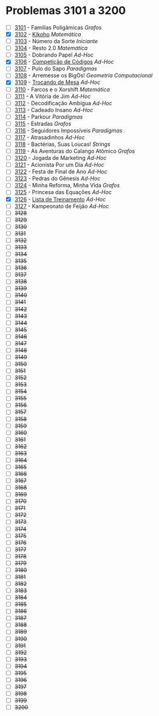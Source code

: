 # Problemas 3101 a 3200

  - [ ] [3101](https://www.urionlinejudge.com.br/judge/pt/problems/view/3101) - Famílias Poligâmicas *Grafos*
  - [x] [3102](https://www.urionlinejudge.com.br/judge/pt/problems/view/3102) - [Kikoho](https://github.com/potigol/URI-Potigol/blob/master/src/3101-3200/3102.poti) *Matemática*
  - [ ] [3103](https://www.urionlinejudge.com.br/judge/pt/problems/view/3103) - Número da Sorte *Iniciante*
  - [ ] [3104](https://www.urionlinejudge.com.br/judge/pt/problems/view/3104) - Resto 2.0 *Matemática*
  - [ ] [3105](https://www.urionlinejudge.com.br/judge/pt/problems/view/3105) - Dobrando Papel *Ad-Hoc*
  - [x] [3106](https://www.urionlinejudge.com.br/judge/pt/problems/view/3106) - [Competição de Códigos](https://github.com/potigol/URI-Potigol/blob/master/src/3101-3200/3106.poti) *Ad-Hoc*
  - [ ] [3107](https://www.urionlinejudge.com.br/judge/pt/problems/view/3107) - Pulo do Sapo *Paradigmas*
  - [ ] [3108](https://www.urionlinejudge.com.br/judge/pt/problems/view/3108) - Arremesse os BigOs! *Geometria Computacional*
  - [x] [3109](https://www.urionlinejudge.com.br/judge/pt/problems/view/3109) - [Trocando de Mesa](https://github.com/potigol/URI-Potigol/blob/master/src/3101-3200/3109.poti) *Ad-Hoc*
  - [ ] [3110](https://www.urionlinejudge.com.br/judge/pt/problems/view/3110) - Farcos e o Xorshift *Matemática*
  - [ ] [3111](https://www.urionlinejudge.com.br/judge/pt/problems/view/3111) - A Vitória de Jim *Ad-Hoc*
  - [ ] [3112](https://www.urionlinejudge.com.br/judge/pt/problems/view/3112) - Decodificação Ambígua *Ad-Hoc*
  - [ ] [3113](https://www.urionlinejudge.com.br/judge/pt/problems/view/3113) - Cadeado Insano *Ad-Hoc*
  - [ ] [3114](https://www.urionlinejudge.com.br/judge/pt/problems/view/3114) - Parkour *Paradigmas*
  - [ ] [3115](https://www.urionlinejudge.com.br/judge/pt/problems/view/3115) - Estradas *Grafos*
  - [ ] [3116](https://www.urionlinejudge.com.br/judge/pt/problems/view/3116) - Seguidores Impossíveis *Paradigmas*
  - [ ] [3117](https://www.urionlinejudge.com.br/judge/pt/problems/view/3117) - Atrasadinhos *Ad-Hoc*
  - [ ] [3118](https://www.urionlinejudge.com.br/judge/pt/problems/view/3118) - Bactérias, Suas Loucas! *Strings*
  - [ ] [3119](https://www.urionlinejudge.com.br/judge/pt/problems/view/3119) - As Aventuras do Calango Atômico *Grafos*
  - [ ] [3120](https://www.urionlinejudge.com.br/judge/pt/problems/view/3120) - Jogada de Marketing *Ad-Hoc*
  - [ ] [3121](https://www.urionlinejudge.com.br/judge/pt/problems/view/3121) - Acionista Por um Dia *Ad-Hoc*
  - [ ] [3122](https://www.urionlinejudge.com.br/judge/pt/problems/view/3122) - Festa de Final de Ano *Ad-Hoc*
  - [ ] [3123](https://www.urionlinejudge.com.br/judge/pt/problems/view/3123) - Pedras do Gênesis *Ad-Hoc*
  - [ ] [3124](https://www.urionlinejudge.com.br/judge/pt/problems/view/3124) - Minha Reforma, Minha Vida *Grafos*
  - [ ] [3125](https://www.urionlinejudge.com.br/judge/pt/problems/view/3125) - Princesa das Equações *Ad-Hoc*
  - [x] [3126](https://www.urionlinejudge.com.br/judge/pt/problems/view/3126) - [Lista de Treinamento](https://github.com/potigol/URI-Potigol/blob/master/src/3101-3200/3126.poti) *Ad-Hoc*
  - [ ] [3127](https://www.urionlinejudge.com.br/judge/pt/problems/view/3127) - Kampeonato de Feijão *Ad-Hoc*
  - [ ] ~~3128~~
  - [ ] ~~3129~~
  - [ ] ~~3130~~
  - [ ] ~~3131~~
  - [ ] ~~3132~~
  - [ ] ~~3133~~
  - [ ] ~~3134~~
  - [ ] ~~3135~~
  - [ ] ~~3136~~
  - [ ] ~~3137~~
  - [ ] ~~3138~~
  - [ ] ~~3139~~
  - [ ] ~~3140~~
  - [ ] ~~3141~~
  - [ ] ~~3142~~
  - [ ] ~~3143~~
  - [ ] ~~3144~~
  - [ ] ~~3145~~
  - [ ] ~~3146~~
  - [ ] ~~3147~~
  - [ ] ~~3148~~
  - [ ] ~~3149~~
  - [ ] ~~3150~~
  - [ ] ~~3151~~
  - [ ] ~~3152~~
  - [ ] ~~3153~~
  - [ ] ~~3154~~
  - [ ] ~~3155~~
  - [ ] ~~3156~~
  - [ ] ~~3157~~
  - [ ] ~~3158~~
  - [ ] ~~3159~~
  - [ ] ~~3160~~
  - [ ] ~~3161~~
  - [ ] ~~3162~~
  - [ ] ~~3163~~
  - [ ] ~~3164~~
  - [ ] ~~3165~~
  - [ ] ~~3166~~
  - [ ] ~~3167~~
  - [ ] ~~3168~~
  - [ ] ~~3169~~
  - [ ] ~~3170~~
  - [ ] ~~3171~~
  - [ ] ~~3172~~
  - [ ] ~~3173~~
  - [ ] ~~3174~~
  - [ ] ~~3175~~
  - [ ] ~~3176~~
  - [ ] ~~3177~~
  - [ ] ~~3178~~
  - [ ] ~~3179~~
  - [ ] ~~3180~~
  - [ ] ~~3181~~
  - [ ] ~~3182~~
  - [ ] ~~3183~~
  - [ ] ~~3184~~
  - [ ] ~~3185~~
  - [ ] ~~3186~~
  - [ ] ~~3187~~
  - [ ] ~~3188~~
  - [ ] ~~3189~~
  - [ ] ~~3190~~
  - [ ] ~~3191~~
  - [ ] ~~3192~~
  - [ ] ~~3193~~
  - [ ] ~~3194~~
  - [ ] ~~3195~~
  - [ ] ~~3196~~
  - [ ] ~~3197~~
  - [ ] ~~3198~~
  - [ ] ~~3199~~
  - [ ] ~~3200~~